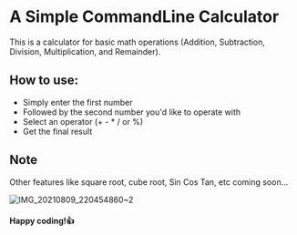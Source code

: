 # A Simple CommandLine Calculator

This is a calculator for basic math operations
(Addition, Subtraction, Division, Multiplication, and Remainder).

## How to use:
* Simply enter the first number
* Followed by the second number you'd like to operate with
* Select an operator (+ - * / or %)
* Get the final result

## Note
Other features like square root, cube root, Sin Cos Tan, etc coming soon...

![IMG_20210809_220454860~2](https://user-images.githubusercontent.com/85209060/128774426-f81d7c4e-06a0-44f4-858f-a23b4ae27b63.jpg)


#### Happy coding!👍
